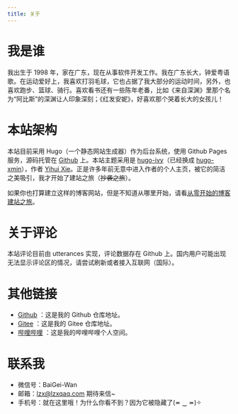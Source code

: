 ```yaml
---
title: 关于
---
```


# 我是谁

我出生于 1998 年，家在广东，现在从事软件开发工作。我在广东长大，钟爱粤语歌。在运动爱好上，我喜欢打羽毛球，它也占据了我大部分的运动时间，另外，也喜欢跑步、篮球、骑行。喜欢看书还有一些陈年老番，比如《来自深渊》里那个名为“阿比斯”的深渊让人印象深刻；《红发安妮》，好喜欢那个哭着长大的女孩儿！

# 本站架构

本站目前采用 Hugo（一个静态网站生成器）作为后台系统，使用 Github Pages 服务，源码托管在 [Github](https://github.com/lzxqaq/source_lzxqaq.git) 上。本站主题采用是 [hugo-ivy](https://github.com/yihui/hugo-ivy)（已经换成 [hugo-xmin](https://github.com/yihui/hugo-xmin)），作者 [Yihui Xie](https://yihui.org/)。正是许多年前无意中进入作者的个人主页，被它的简洁之美吸引，我才开始了建站之旅（~~抄袭之旅~~）。  

如果你也打算建立这样的博客网站，但是不知道从哪里开始，请看[从零开始的博客建站之旅](https://lzxqaq.com/series/%E4%BB%8E%E9%9B%B6%E5%BC%80%E5%A7%8B%E7%9A%84%E5%8D%9A%E5%AE%A2%E5%BB%BA%E7%AB%99%E4%B9%8B%E6%97%85/)。

# 关于评论

本站评论目前由 utterances 实现，评论数据存在 Github 上。国内用户可能出现无法显示评论区的情况，请尝试刷新或者接入互联网（国际）。

# 其他链接

* [Github](https://github.com/lzxqaq) ：这是我的 Github 仓库地址。
* [Gitee](https://gitee.com/lzxqaq) ：这是我的 Gitee 仓库地址。
* [哔哩哔哩](https://space.bilibili.com/404289432) ：这是我的哔哩哔哩个人空间。


# 联系我

* 微信号：BaiGei-Wan
* 邮箱：[lzx@lzxqaq.com](mailto:lzx@lzxqaq.com)  期待来信~  
* 手机号：就在这里哦！为什么你看不到？因为它被隐藏了(≖ ‿ ≖)✧  
[^_^]:
    (手机号：15820211446)
